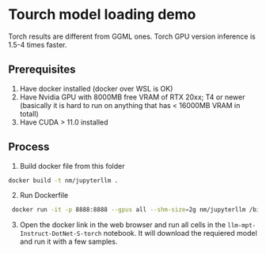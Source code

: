 # Tourch model loading demo
Torch results are different from GGML ones. Torch GPU version inference is 1.5-4 times faster.

## Prerequisites
1. Have docker installed (docker over WSL is OK)
2. Have Nvidia GPU with 8000MB free VRAM of RTX 20xx; T4 or newer (basically it is hard to run on anything that has < 16000MB VRAM in totall)
3. Have CUDA > 11.0 installed 

## Process

1. Build docker file from this folder
```bash
docker build -t nm/jupyterllm .
```

2. Run Dockerfile
```bash
 docker run -it -p 8888:8888 --gpus all --shm-size=2g nm/jupyterllm /bin/bash -c "jupyter notebook --no-browser --ip=0.0.0.0"
```

3. Open the docker link in the web browser and run all cells in the `llm-mpt-Instruct-DotNet-S-torch`  notebook. It will download the requiered model and run it with a few samples.